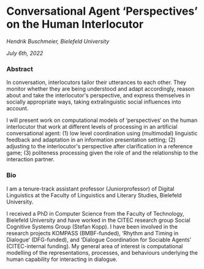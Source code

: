 # Conversational Agent ‘Perspectives’ on the Human Interlocutor

*Hendrik Buschmeier, Bielefeld University*

*July 6th, 2022*

### Abstract

In conversation, interlocutors tailor their utterances to each other. They monitor whether they are being understood and adapt accordingly, reason about and take the interlocutor's perspective, and express themselves in socially appropriate ways, taking extralinguistic social influences into account.

I will present work on computational models of ‘perspectives‘ on the human interlocutor that work at different levels of processing in an artificial conversational agent: (1) low level coordination using (multimodal) linguistic feedback and adaptation in an information presentation setting; (2) adjusting to the interlocutor's perspective after clarification in a reference game; (3) politeness processing given the role of and the relationship to the interaction partner.


### Bio

I am a tenure-track assistant professor (Juniorprofessor) of Digital Linguistics at the Faculty of Linguistics and Literary Studies, Bielefeld University.

I received a PhD in Computer Science from the Faculty of Technology, Bielefeld University and have worked in the CITEC research group Social Cognitive Systems Group (Stefan Kopp). I have been involved in the research projects KOMPASS (BMBF-funded), ‘Rhythm and Timing in Dialogue’ (DFG-funded), and ‘Dialogue Coordination for Sociable Agents’ (CITEC-internal funding). My general area of interest is computational modelling of the representations, processes, and behaviours underlying the human capability for interacting in dialogue.

